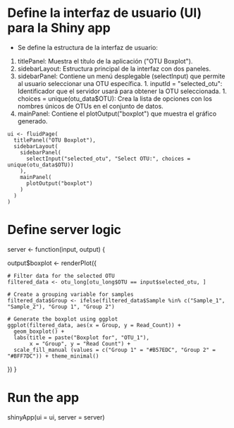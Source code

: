 # Define la interfaz de usuario (UI) para la Shiny app  

* Se define la estructura de la interfaz de usuario:

1. titlePanel: Muestra el título de la aplicación ("OTU Boxplot").
1. sidebarLayout: Estructura principal de la interfaz con dos paneles.
  1. sidebarPanel: Contiene un menú desplegable (selectInput) que permite al usuario seleccionar una OTU específica.
    1. inputId = "selected_otu": Identificador que el servidor usará para obtener la OTU seleccionada.
    1. choices = unique(otu_data$OTU): Crea la lista de opciones con los nombres únicos de OTUs en el conjunto de datos.
  1. mainPanel: Contiene el plotOutput("boxplot") que muestra el gráfico generado.
```
ui <- fluidPage(
  titlePanel("OTU Boxplot"),
  sidebarLayout(
    sidebarPanel(
      selectInput("selected_otu", "Select OTU:", choices = unique(otu_data$OTU))
    ),
    mainPanel(
      plotOutput("boxplot")
    )
  )
)
```

# Define server logic
server <- function(input, output) {
  
  output$boxplot <- renderPlot({
    
    # Filter data for the selected OTU
    filtered_data <- otu_long[otu_long$OTU == input$selected_otu, ]
    
    # Create a grouping variable for samples
    filtered_data$Group <- ifelse(filtered_data$Sample %in% c("Sample_1", "Sample_2"), "Group 1", "Group 2")
    
    # Generate the boxplot using ggplot
    ggplot(filtered_data, aes(x = Group, y = Read_Count)) +
      geom_boxplot() +
      labs(title = paste("Boxplot for", "OTU_1"),
           x = "Group", y = "Read Count") +
      scale_fill_manual (values = c("Group 1" = "#B57EDC", "Group 2" = "#BFF7DC")) + theme_minimal()
  })
}

# Run the app
shinyApp(ui = ui, server = server)

